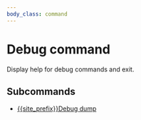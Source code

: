 ```yaml
---
body_class: command
---
```


# Debug command

<section>

Display help for debug commands and exit.

</section>

<section>

## Subcommands

- [{{site_prefix}}Debug dump](/commands/debug-dump.html)
</section>
